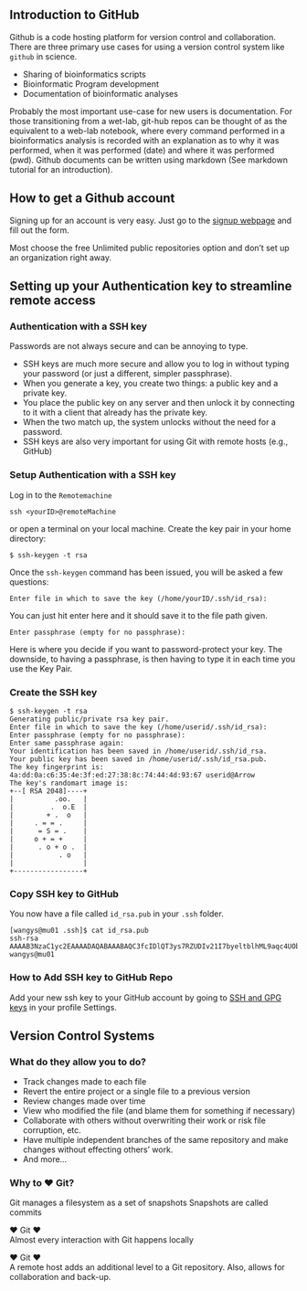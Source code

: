## Introduction to GitHub
Github is a code hosting platform for version control and collaboration. There are three primary use cases for using a version control system like `github` in science.

* Sharing of bioinformatics scripts
* Bioinformatic Program development
* Documentation of bioinformatic analyses

Probably the most important use-case for new users is documentation. For those transitioning from a wet-lab, git-hub repos can be thought of as the equivalent to a web-lab notebook, where every command performed in a bioinformatics analysis is recorded with an explanation as to why it was performed, when it was performed (date) and where it was performed (pwd). Github documents can be written using markdown (See markdown tutorial for an introduction).
## How to get a Github account
Signing up for an account is very easy. Just go to the [signup webpage](https://github.com/join?source=header-home) and fill out the form.

Most choose the free Unlimited public repositories option and don’t set up an organization right away.

## Setting up your Authentication key to streamline remote access
### Authentication with a SSH key
Passwords are not always secure and can be annoying to type.

* SSH keys are much more secure and allow you to log in without typing your password (or just a different, simpler passphrase).
* When you generate a key, you create two things: a public key and a private key.
* You place the public key on any server and then unlock it by connecting to it with a client that already has the private key.
* When the two match up, the system unlocks without the need for a password.
* SSH keys are also very important for using Git with remote hosts (e.g., GitHub)

### Setup Authentication with a SSH key
Log in to the `Remotemachine`

```
ssh <yourID>@remoteMachine
```
or open a terminal on your local machine. Create the key pair in your home directory:

```
$ ssh-keygen -t rsa
```
Once the `ssh-keygen` command has been issued, you will be asked a few questions:

```
Enter file in which to save the key (/home/yourID/.ssh/id_rsa):
```
You can just hit enter here and it should save it to the file path given.

```
Enter passphrase (empty for no passphrase):
```
Here is where you decide if you want to password-protect your key. The downside, to having a passphrase, is then having to type it in each time you use the Key Pair.
### Create the SSH key
```
$ ssh-keygen -t rsa
Generating public/private rsa key pair.
Enter file in which to save the key (/home/userid/.ssh/id_rsa):
Enter passphrase (empty for no passphrase):
Enter same passphrase again:
Your identification has been saved in /home/userid/.ssh/id_rsa.
Your public key has been saved in /home/userid/.ssh/id_rsa.pub.
The key fingerprint is:
4a:dd:0a:c6:35:4e:3f:ed:27:38:8c:74:44:4d:93:67 userid@Arrow
The key's randomart image is:
+--[ RSA 2048]----+
|          .oo.   |
|         .  o.E  |
|        + .  o   |
|     . = = .     |
|      = S = .    |
|     o + = +     |
|      . o + o .  |
|           . o   |
|                 |
+-----------------+
```
### Copy SSH key to GitHub
You now have a file called `id_rsa.pub` in your `.ssh` folder.
```
[wangys@mu01 .ssh]$ cat id_rsa.pub
ssh-rsa AAAAB3NzaC1yc2EAAAADAQABAAABAQC3fcIDlQT3ys7RZUDIv21I7byeltblhML9aqc4UObcTwBG6yEgeIMNpwIomE2/6wbNuz/utlEx4Z0+k6QUD9ti1bYrfeNwS2xfUOuNa+aMDC3zNobpGNwpJOhQEYsduURgCcjKKaQxsUL5I2ZSC47F95U1oNst4yJJvj74xwC2ttLUiyeVcp14jCNU8zy4N32SJA1TwfUScrxiXeoSnpnKh/yz+HfupNuP0nUlDokiesV6uuBLRvS5KYXUI3CStR/uwmL2hmnfWCqoVOPP/ItxOkyoImjsGQ8uLacD+xALhfLWMGrVI9RG71ylSFD4uLvCdq3pPuoBS45gMuyoYpBX wangys@mu01
```
### How to Add SSH key to GitHub Repo
Add your new ssh key to your GitHub account by going to [SSH and GPG keys](https://github.com/settings/profile/keys) in your profile Settings.

## Version Control Systems
### What do they allow you to do?
* Track changes made to each file
* Revert the entire project or a single file to a previous version
* Review changes made over time
* View who modified the file (and blame them for something if necessary)
* Collaborate with others without overwriting their work or risk file corruption, etc.
* Have multiple independent branches of the same repository and make changes without effecting others’ work.
* And more…

### Why to ♥ Git?
Git manages a filesystem as a set of snapshots
Snapshots are called commits

♥ Git ♥  
Almost every interaction with Git happens locally

♥ Git ♥  
A remote host adds an additional level to a Git repository. Also, allows for collaboration and back-up.
